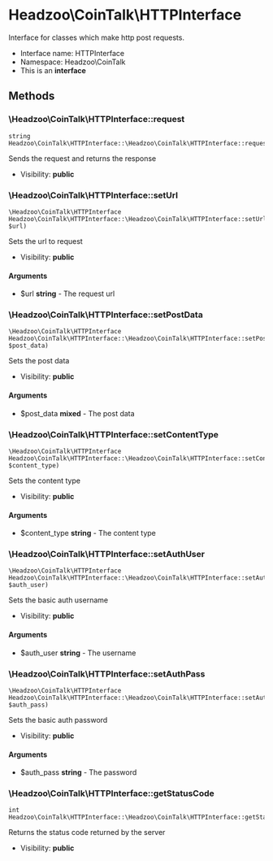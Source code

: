 Headzoo\CoinTalk\HTTPInterface
===============

Interface for classes which make http post requests.




* Interface name: HTTPInterface
* Namespace: Headzoo\CoinTalk
* This is an **interface**






Methods
-------


### \Headzoo\CoinTalk\HTTPInterface::request

```
string Headzoo\CoinTalk\HTTPInterface::\Headzoo\CoinTalk\HTTPInterface::request()
```

Sends the request and returns the response



* Visibility: **public**



### \Headzoo\CoinTalk\HTTPInterface::setUrl

```
\Headzoo\CoinTalk\HTTPInterface Headzoo\CoinTalk\HTTPInterface::\Headzoo\CoinTalk\HTTPInterface::setUrl(string $url)
```

Sets the url to request



* Visibility: **public**

#### Arguments

* $url **string** - The request url



### \Headzoo\CoinTalk\HTTPInterface::setPostData

```
\Headzoo\CoinTalk\HTTPInterface Headzoo\CoinTalk\HTTPInterface::\Headzoo\CoinTalk\HTTPInterface::setPostData(mixed $post_data)
```

Sets the post data



* Visibility: **public**

#### Arguments

* $post_data **mixed** - The post data



### \Headzoo\CoinTalk\HTTPInterface::setContentType

```
\Headzoo\CoinTalk\HTTPInterface Headzoo\CoinTalk\HTTPInterface::\Headzoo\CoinTalk\HTTPInterface::setContentType(string $content_type)
```

Sets the content type



* Visibility: **public**

#### Arguments

* $content_type **string** - The content type



### \Headzoo\CoinTalk\HTTPInterface::setAuthUser

```
\Headzoo\CoinTalk\HTTPInterface Headzoo\CoinTalk\HTTPInterface::\Headzoo\CoinTalk\HTTPInterface::setAuthUser(string $auth_user)
```

Sets the basic auth username



* Visibility: **public**

#### Arguments

* $auth_user **string** - The username



### \Headzoo\CoinTalk\HTTPInterface::setAuthPass

```
\Headzoo\CoinTalk\HTTPInterface Headzoo\CoinTalk\HTTPInterface::\Headzoo\CoinTalk\HTTPInterface::setAuthPass(string $auth_pass)
```

Sets the basic auth password



* Visibility: **public**

#### Arguments

* $auth_pass **string** - The password



### \Headzoo\CoinTalk\HTTPInterface::getStatusCode

```
int Headzoo\CoinTalk\HTTPInterface::\Headzoo\CoinTalk\HTTPInterface::getStatusCode()
```

Returns the status code returned by the server



* Visibility: **public**


